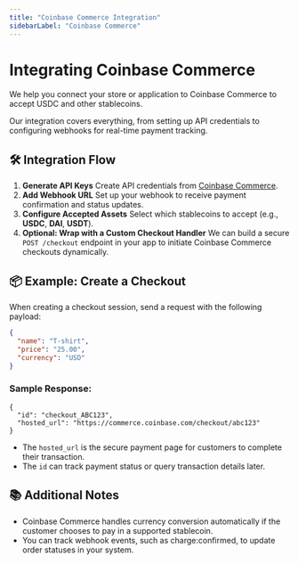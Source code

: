 ```yaml
---
title: "Coinbase Commerce Integration"
sidebarLabel: "Coinbase Commerce"
---
```


# Integrating Coinbase Commerce

We help you connect your store or application to Coinbase Commerce to accept USDC and other stablecoins.

Our integration covers everything, from setting up API credentials to configuring webhooks for real-time payment tracking.

## 🛠 Integration Flow

1. **Generate API Keys**
   Create API credentials from [Coinbase Commerce](https://commerce.coinbase.com).
2. **Add Webhook URL**
   Set up your webhook to receive payment confirmation and status updates.
3. **Configure Accepted Assets**
   Select which stablecoins to accept (e.g., **USDC**, **DAI**, **USDT**).
4. **Optional: Wrap with a Custom Checkout Handler**
   We can build a secure `POST /checkout` endpoint in your app to initiate Coinbase Commerce checkouts dynamically.

## 📦 Example: Create a Checkout

When creating a checkout session, send a request with the following payload:

```json
{
  "name": "T-shirt",
  "price": "25.00",
  "currency": "USD"
}
```

### Sample Response:

```
{
  "id": "checkout_ABC123",
  "hosted_url": "https://commerce.coinbase.com/checkout/abc123"
}
```

- The `hosted_url` is the secure payment page for customers to complete their transaction.
- The `id` can track payment status or query transaction details later.

## 📚 Additional Notes

- Coinbase Commerce handles currency conversion automatically if the customer chooses to pay in a supported stablecoin.
- You can track webhook events, such as charge:confirmed, to update order statuses in your system.